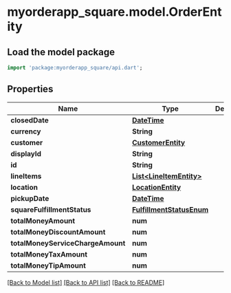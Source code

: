 # myorderapp_square.model.OrderEntity

## Load the model package
```dart
import 'package:myorderapp_square/api.dart';
```

## Properties
Name | Type | Description | Notes
------------ | ------------- | ------------- | -------------
**closedDate** | [**DateTime**](DateTime.md) |  | [optional] 
**currency** | **String** |  | [optional] 
**customer** | [**CustomerEntity**](CustomerEntity.md) |  | [optional] 
**displayId** | **String** |  | [optional] 
**id** | **String** |  | [optional] 
**lineItems** | [**List&lt;LineItemEntity&gt;**](LineItemEntity.md) |  | [optional] 
**location** | [**LocationEntity**](LocationEntity.md) |  | [optional] 
**pickupDate** | [**DateTime**](DateTime.md) |  | [optional] 
**squareFulfillmentStatus** | [**FulfillmentStatusEnum**](FulfillmentStatusEnum.md) |  | [optional] 
**totalMoneyAmount** | **num** |  | [optional] 
**totalMoneyDiscountAmount** | **num** |  | [optional] 
**totalMoneyServiceChargeAmount** | **num** |  | [optional] 
**totalMoneyTaxAmount** | **num** |  | [optional] 
**totalMoneyTipAmount** | **num** |  | [optional] 

[[Back to Model list]](../README.md#documentation-for-models) [[Back to API list]](../README.md#documentation-for-api-endpoints) [[Back to README]](../README.md)


